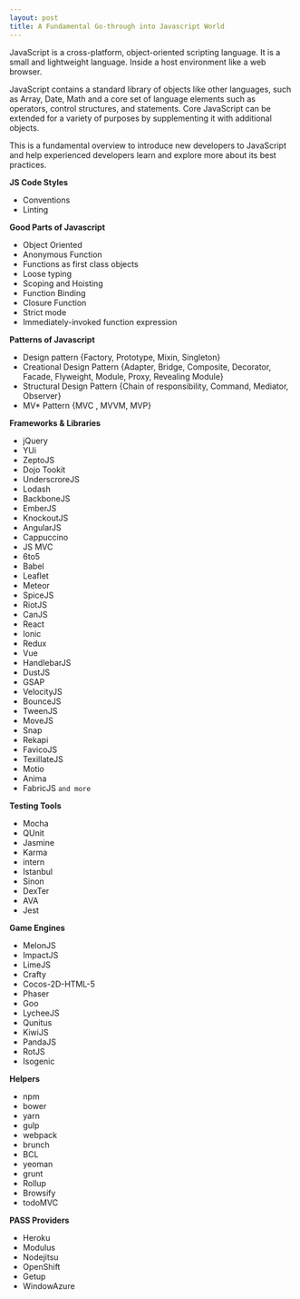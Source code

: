 ```yaml
---
layout: post
title: A Fundamental Go-through into Javascript World
---
```


JavaScript is a cross-platform, object-oriented scripting language. It is a small and lightweight language. Inside a host environment like a web browser.

JavaScript contains a standard library of objects like other languages, such as Array, Date, Math and a core set of language elements such as operators, control structures, and statements. Core JavaScript can be extended for a variety of purposes by supplementing it with additional objects.

This is a fundamental overview to introduce new developers to JavaScript and help experienced developers learn and explore more about its best practices.

**JS Code Styles**

* Conventions
* Linting

**Good Parts of Javascript**

* Object Oriented
* Anonymous Function
* Functions as first class objects
* Loose typing
* Scoping and Hoisting
* Function Binding
* Closure Function
* Strict mode
* Immediately-invoked function expression

**Patterns of Javascript**

* Design pattern {Factory, Prototype, Mixin, Singleton}
* Creational Design Pattern {Adapter, Bridge, Composite, Decorator, Facade, Flyweight, Module, Proxy, Revealing Module}
* Structural Design Pattern {Chain of responsibility, Command, Mediator, Observer}
* MV* Pattern {MVC , MVVM, MVP}

**Frameworks & Libraries**

* jQuery
* YUi
* ZeptoJS
* Dojo Tookit
* UnderscroreJS
* Lodash
* BackboneJS
* EmberJS
* KnockoutJS
* AngularJS
* Cappuccino
* JS MVC
* 6to5
* Babel
* Leaflet
* Meteor
* SpiceJS
* RiotJS
* CanJS
* React
* Ionic
* Redux
* Vue
* HandlebarJS
* DustJS
* GSAP
* VelocityJS
* BounceJS
* TweenJS
* MoveJS
* Snap
* Rekapi
* FavicoJS
* TexillateJS
* Motio
* Anima
* FabricJS
`and more`

**Testing Tools**

* Mocha
* QUnit
* Jasmine
* Karma
* intern
* Istanbul
* Sinon
* DexTer
* AVA
* Jest

**Game Engines**

* MelonJS
* ImpactJS
* LimeJS
* Crafty
* Cocos-2D-HTML-5
* Phaser
* Goo
* LycheeJS
* Qunitus
* KiwiJS
* PandaJS
* RotJS
* Isogenic

**Helpers**

* npm
* bower
* yarn
* gulp
* webpack
* brunch
* BCL
* yeoman
* grunt
* Rollup
* Browsify
* todoMVC

**PASS Providers**

* Heroku
* Modulus
* Nodejitsu
* OpenShift
* Getup
* WindowAzure